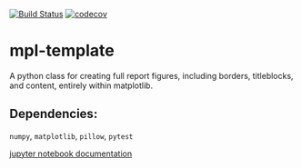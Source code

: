 [![Build Status](https://travis-ci.org/austinorr/mpl-template.svg)](https://travis-ci.org/austinorr/mpl-template)
[![codecov](https://codecov.io/gh/austinorr/mpl-template/branch/master/graph/badge.svg)](https://codecov.io/gh/austinorr/mpl-template)
# mpl-template
A python class for creating full report figures, including borders, titleblocks, and content, entirely within matplotlib.

## Dependencies:
`numpy`, `matplotlib`, `pillow`, `pytest`

[jupyter notebook documentation](https://gist.github.com/austinorr/e2ec865d0f94bbe4fcd59f6f7ebcb575)
